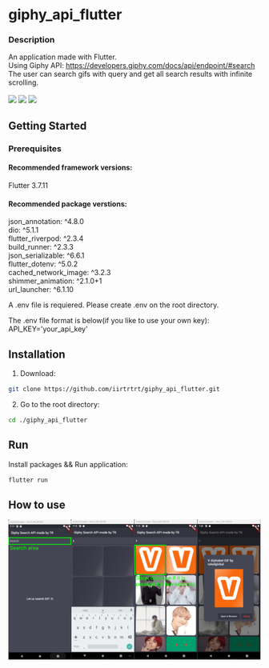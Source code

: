 # giphy_api_flutter

### Description

An application made with Flutter.<br>
Using Giphy API: https://developers.giphy.com/docs/api/endpoint/#search<br>
The user can search gifs with query and get all search results with infinite scrolling.<br><br>
<img src="/public/search.gif" width="240">
<img src="/public/dialogue.gif" width="240">
<img src="/public/infinite.gif" width="240">


## Getting Started

### Prerequisites

#### Recommended framework versions:
Flutter 3.7.11

#### Recommended package verstions:
json_annotation: ^4.8.0<br>
dio: ^5.1.1<br>
flutter_riverpod: ^2.3.4<br>
build_runner: ^2.3.3<br>
json_serializable: ^6.6.1<br>
flutter_dotenv: ^5.0.2<br>
cached_network_image: ^3.2.3<br>
shimmer_animation: ^2.1.0+1<br>
url_launcher: ^6.1.10<br>

A .env file is requiered.
Please create .env on the root directory.

The .env file format is below(if you like to use your own key):<br>
API_KEY='your_api_key'<br>

## Installation

1. Download:

```sh
git clone https://github.com/iirtrtrt/giphy_api_flutter.git
```

2. Go to the root directory:

```sh
cd ./giphy_api_flutter
```

## Run

Install packages && Run application:

```sh
flutter run
```

## How to use
<img src="/public/how_to_use.png">

